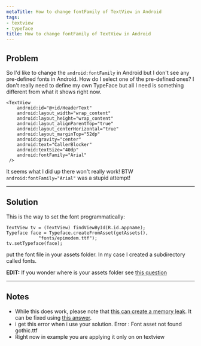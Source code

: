 ```yaml
---
metaTitle: How to change fontFamily of TextView in Android
tags:
- textview
- typeface
title: How to change fontFamily of TextView in Android
---
```


## Problem

So I'd like to change the `android:fontFamily` in Android but I don't see any pre-defined fonts in Android. How do I select one of the pre-defined ones? I don't really need to define my own TypeFace but all I need is something different from what it shows right now.



```
<TextView
    android:id="@+id/HeaderText"
    android:layout_width="wrap_content"
    android:layout_height="wrap_content"
    android:layout_alignParentTop="true"
    android:layout_centerHorizontal="true"
    android:layout_marginTop="52dp"
    android:gravity="center"
    android:text="CallerBlocker"
    android:textSize="40dp"
    android:fontFamily="Arial"
 />

```

It seems what I did up there won't really work! BTW `android:fontFamily="Arial"` was a stupid attempt!



---

## Solution

This is the way to set the font programmatically:



```
TextView tv = (TextView) findViewById(R.id.appname);
Typeface face = Typeface.createFromAsset(getAssets(),
            "fonts/epimodem.ttf");
tv.setTypeface(face);

```

put the font file in your assets folder. In my case I created a subdirectory called fonts.


**EDIT:** If you wonder where is your assets folder see [this question](https://stackoverflow.com/questions/18302603/where-to-place-assets-folder-in-android-studio)



---

## Notes

- While this does work, please note that [this can create a memory leak](https://code.google.com/p/android/issues/detail?id=9904). It can be fixed using [this answer](https://stackoverflow.com/a/16902532/823952).
-  i get this error when i use your solution. Error : Font asset not found gothic.ttf
- Right now in example you are applying it only on on textview
